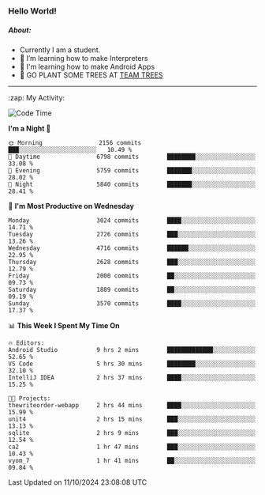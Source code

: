 ### Hello World!

##### About:
- Currently I am a student.
- 🌱 I’m learning how to make Interpreters
- 🌱 I'm learning how to make Android Apps
- 🌱 GO PLANT SOME TREES AT [TEAM TREES](https://teamtrees.org/)

---
  <summary>:zap: My Activity:</summary>
  
<!--START_SECTION:waka-->
![Code Time](http://img.shields.io/badge/Code%20Time-1%2C507%20hrs%2050%20mins-blue)

**I'm a Night 🦉** 

```text
🌞 Morning                2156 commits        ███░░░░░░░░░░░░░░░░░░░░░░   10.49 % 
🌆 Daytime                6798 commits        ████████░░░░░░░░░░░░░░░░░   33.08 % 
🌃 Evening                5759 commits        ███████░░░░░░░░░░░░░░░░░░   28.02 % 
🌙 Night                  5840 commits        ███████░░░░░░░░░░░░░░░░░░   28.41 % 
```
📅 **I'm Most Productive on Wednesday** 

```text
Monday                   3024 commits        ████░░░░░░░░░░░░░░░░░░░░░   14.71 % 
Tuesday                  2726 commits        ███░░░░░░░░░░░░░░░░░░░░░░   13.26 % 
Wednesday                4716 commits        ██████░░░░░░░░░░░░░░░░░░░   22.95 % 
Thursday                 2628 commits        ███░░░░░░░░░░░░░░░░░░░░░░   12.79 % 
Friday                   2000 commits        ██░░░░░░░░░░░░░░░░░░░░░░░   09.73 % 
Saturday                 1889 commits        ██░░░░░░░░░░░░░░░░░░░░░░░   09.19 % 
Sunday                   3570 commits        ████░░░░░░░░░░░░░░░░░░░░░   17.37 % 
```


📊 **This Week I Spent My Time On** 

```text
🔥 Editors: 
Android Studio           9 hrs 2 mins        █████████████░░░░░░░░░░░░   52.65 % 
VS Code                  5 hrs 30 mins       ████████░░░░░░░░░░░░░░░░░   32.10 % 
IntelliJ IDEA            2 hrs 37 mins       ████░░░░░░░░░░░░░░░░░░░░░   15.25 % 

🐱‍💻 Projects: 
thewriteorder-webapp     2 hrs 44 mins       ████░░░░░░░░░░░░░░░░░░░░░   15.99 % 
unit4                    2 hrs 15 mins       ███░░░░░░░░░░░░░░░░░░░░░░   13.13 % 
sqlite                   2 hrs 9 mins        ███░░░░░░░░░░░░░░░░░░░░░░   12.54 % 
ca2                      1 hr 47 mins        ███░░░░░░░░░░░░░░░░░░░░░░   10.43 % 
vyom_7                   1 hr 41 mins        ██░░░░░░░░░░░░░░░░░░░░░░░   09.84 % 
```


 Last Updated on 11/10/2024 23:08:08 UTC
<!--END_SECTION:waka-->
